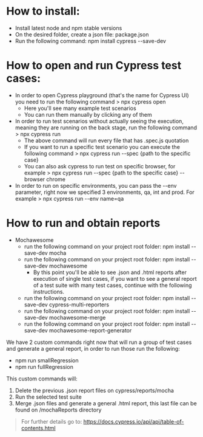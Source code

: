 # How to install:

- Install latest node and npm stable versions
- On the desired folder, create a json file: package.json
- Run the following command: npm install cypress --save-dev


# How to open and run Cypress test cases:

- In order to open Cypress playground (that's the name for Cypress UI) you need to run the following command > npx cypress open
	- Here you'll see many example test scenarios
	- You can run them manually by clicking any of them
- In order to run test scenarios without actually seeing the execution, meaning they are running on the back stage, run the following command > npx cypress run
	- The above command will run every file that has .spec.js quotation
	- If you want to run a specific test scenario you can execute the following command > npx cypress run --spec {path to the specific case}
	- You can also ask cypress to run test on specific browser, for example > npx cypress run --spec {path to the specific case} --browser chrome
- In order to run on specific environments, you can pass the --env parameter, right now we specified 3 environments, qa, int and prod. For example > npx cypress run --env name=qa


# How to run and obtain reports


- Mochawesome
	- run the following command on your project root folder: npm install --save-dev mocha
	- run the following command on your project root folder: npm install --save-dev mochawesome
		- By this point you'll be able to see .json and .html reports after execution of single test cases, if you want to see a general report of a test suite with many test cases, continue with the following instructions.
	- run the following command on your project root folder: npm install --save-dev cypress-multi-reporters
	- run the following command on your project root folder: npm install --save-dev mochawesome-merge
	- run the following command on your project root folder: npm install --save-dev mochawesome-report-generator

We have 2 custom commands right now that will run a group of test cases and generate a general report, in order to run those run the following:

- npm run smallRegression
- npm run fullRegression

This custom commands will:
1. Delete the previous .json report files on cypress/reports/mocha
2. Run the selected test suite
3. Merge .json files and generate a general .html report, this last file can be found on /mochaReports directory


> For further details go to: https://docs.cypress.io/api/api/table-of-contents.html
